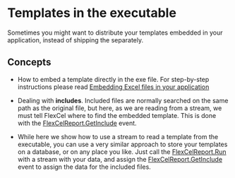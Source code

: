 # Templates in the executable

Sometimes you might want to distribute your templates embedded in your application,
instead of shipping the separately.

## Concepts

- How to embed a template directly in the exe file. For
  step-by-step instructions please read [Embedding Excel files in your application](https://doc.tmssoftware.com/flexcel/net/tips/embedding-excel-files-in-your-application.html) 


- Dealing with **includes**. Included files are normally searched on
  the same path as the original file, but here, as we are reading
  from a stream, we must tell FlexCel where to find the embedded
  template. This is done with the [FlexCelReport.GetInclude](https://doc.tmssoftware.com/flexcel/net/api/FlexCel.Report/FlexCelReport/GetInclude.html) event.

- While here we show how to use a stream to read a template from the
  executable, you can use a very similar approach to store your
  templates on a database, or on any place you like. Just call the
  [FlexCelReport.Run](https://doc.tmssoftware.com/flexcel/net/api/FlexCel.Report/FlexCelReport/Run.html) with a stream with your data, and
  assign the [FlexCelReport.GetInclude](https://doc.tmssoftware.com/flexcel/net/api/FlexCel.Report/FlexCelReport/GetInclude.html) event to assign the data for the included
  files.
